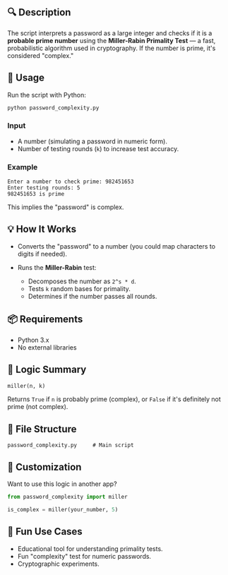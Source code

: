
## 🔍 Description

The script interprets a password as a large integer and checks if it is a **probable prime number** using the **Miller-Rabin Primality Test** — a fast, probabilistic algorithm used in cryptography. If the number is prime, it's considered "complex."

## 🧪 Usage

Run the script with Python:

```bash
python password_complexity.py
```

### Input

* A number (simulating a password in numeric form).
* Number of testing rounds (`k`) to increase test accuracy.

### Example

```
Enter a number to check prime: 982451653
Enter testing rounds: 5
982451653 is prime
```

This implies the "password" is complex.

## 💡 How It Works

* Converts the "password" to a number (you could map characters to digits if needed).
* Runs the **Miller-Rabin** test:

  * Decomposes the number as `2^s * d`.
  * Tests `k` random bases for primality.
  * Determines if the number passes all rounds.

## 📦 Requirements

* Python 3.x
* No external libraries

## 🧠 Logic Summary

```python
miller(n, k)
```

Returns `True` if `n` is probably prime (complex), or `False` if it's definitely not prime (not complex).

## 📁 File Structure

```
password_complexity.py     # Main script
```

## 🔧 Customization

Want to use this logic in another app?

```python
from password_complexity import miller

is_complex = miller(your_number, 5)
```

## 🤔 Fun Use Cases

* Educational tool for understanding primality tests.
* Fun "complexity" test for numeric passwords.
* Cryptographic experiments.


